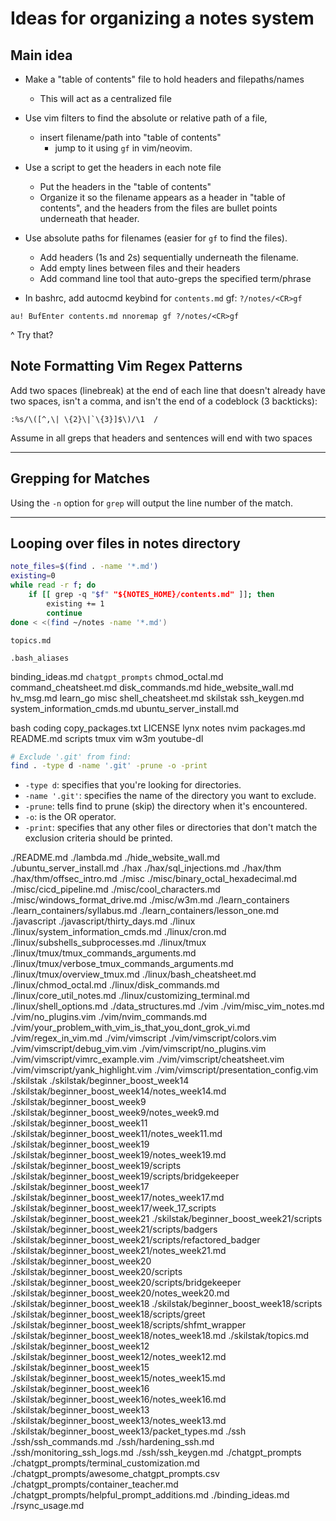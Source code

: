 
# Ideas for organizing a notes system


## Main idea
* Make a "table of contents" file to hold headers and filepaths/names
    * This will act as a centralized file
* Use vim filters to find the absolute or relative path of a file, 
    * insert filename/path into "table of contents"
        * jump to it using `gf` in vim/neovim.
* Use a script to get the headers in each note file
    * Put the headers in the "table of contents" 
    * Organize it so the filename appears as a header in "table of contents", 
      and the headers from the files are bullet points underneath that header.  

* Use absolute paths for filenames (easier for `gf` to find the files).
    * Add headers (1s and 2s) sequentially underneath the filename.
    * Add empty lines between files and their headers
    * Add command line tool that auto-greps the specified term/phrase

* In bashrc, add autocmd keybind for `contents.md` gf: `?/notes/<CR>gf`
```vim
au! BufEnter contents.md nnoremap gf ?/notes/<CR>gf 
```
^ Try that?



## Note Formatting Vim Regex Patterns
Add two spaces (linebreak) at the end of each line that doesn't already have two spaces,
isn't a comma, and isn't the end of a codeblock (3 backticks):
```regex
:%s/\([^,\| \{2}\|`\{3}]$\)/\1  /
```
Assume in all greps that headers and sentences will end with two spaces

---

## Grepping for Matches
Using the `-n` option for `grep` will output the line number of the match.


---

## Looping over files in notes directory

```bash
note_files=$(find . -name '*.md')
existing=0
while read -r f; do
    if [[ grep -q "$f" "${NOTES_HOME}/contents.md" ]]; then
        existing += 1
        continue
done < <(find ~/notes -name '*.md')
```


`topics.md`

`.bash_aliases`

binding_ideas.md
`chatgpt_prompts`
chmod_octal.md
command_cheatsheet.md
disk_commands.md
hide_website_wall.md
hv_msg.md
learn_go
misc
shell_cheatsheet.md
skilstak
ssh_keygen.md
system_information_cmds.md
ubuntu_server_install.md


bash
coding
copy_packages.txt
LICENSE
lynx
notes
nvim
packages.md
README.md
scripts
tmux
vim
w3m
youtube-dl



```bash
# Exclude '.git' from find:
find . -type d -name '.git' -prune -o -print
```
* `-type d`: specifies that you're looking for directories.
* `-name '.git'`: specifies the name of the directory you want to exclude.
* `-prune`: tells find to prune (skip) the directory when it's encountered.
* `-o`: is the OR operator.
* `-print`: specifies that any other files or directories that don't match the exclusion criteria should be printed.

./README.md
./lambda.md
./hide_website_wall.md
./ubuntu_server_install.md
./hax
./hax/sql_injections.md
./hax/thm
./hax/thm/offsec_intro.md
./misc
./misc/binary_octal_hexadecimal.md
./misc/cicd_pipeline.md
./misc/cool_characters.md
./misc/windows_format_drive.md
./misc/w3m.md
./learn_containers
./learn_containers/syllabus.md
./learn_containers/lesson_one.md
./javascript
./javascript/thirty_days.md
./linux
./linux/system_information_cmds.md
./linux/cron.md
./linux/subshells_subprocesses.md
./linux/tmux
./linux/tmux/tmux_commands_arguments.md
./linux/tmux/verbose_tmux_commands_arguments.md
./linux/tmux/overview_tmux.md
./linux/bash_cheatsheet.md
./linux/chmod_octal.md
./linux/disk_commands.md
./linux/core_util_notes.md
./linux/customizing_terminal.md
./linux/shell_options.md
./data_structures.md
./vim
./vim/misc_vim_notes.md
./vim/no_plugins.vim
./vim/nvim_commands.md
./vim/your_problem_with_vim_is_that_you_dont_grok_vi.md
./vim/regex_in_vim.md
./vim/vimscript
./vim/vimscript/colors.vim
./vim/vimscript/debug_vim.vim
./vim/vimscript/no_plugins.vim
./vim/vimscript/vimrc_example.vim
./vim/vimscript/cheatsheet.vim
./vim/vimscript/yank_highlight.vim
./vim/vimscript/presentation_config.vim
./skilstak
./skilstak/beginner_boost_week14
./skilstak/beginner_boost_week14/notes_week14.md
./skilstak/beginner_boost_week9
./skilstak/beginner_boost_week9/notes_week9.md
./skilstak/beginner_boost_week11
./skilstak/beginner_boost_week11/notes_week11.md
./skilstak/beginner_boost_week19
./skilstak/beginner_boost_week19/notes_week19.md
./skilstak/beginner_boost_week19/scripts
./skilstak/beginner_boost_week19/scripts/bridgekeeper
./skilstak/beginner_boost_week17
./skilstak/beginner_boost_week17/notes_week17.md
./skilstak/beginner_boost_week17/week_17_scripts
./skilstak/beginner_boost_week21
./skilstak/beginner_boost_week21/scripts
./skilstak/beginner_boost_week21/scripts/badgers
./skilstak/beginner_boost_week21/scripts/refactored_badger
./skilstak/beginner_boost_week21/notes_week21.md
./skilstak/beginner_boost_week20
./skilstak/beginner_boost_week20/scripts
./skilstak/beginner_boost_week20/scripts/bridgekeeper
./skilstak/beginner_boost_week20/notes_week20.md
./skilstak/beginner_boost_week18
./skilstak/beginner_boost_week18/scripts
./skilstak/beginner_boost_week18/scripts/greet
./skilstak/beginner_boost_week18/scripts/shfmt_wrapper
./skilstak/beginner_boost_week18/notes_week18.md
./skilstak/topics.md
./skilstak/beginner_boost_week12
./skilstak/beginner_boost_week12/notes_week12.md
./skilstak/beginner_boost_week15
./skilstak/beginner_boost_week15/notes_week15.md
./skilstak/beginner_boost_week16
./skilstak/beginner_boost_week16/notes_week16.md
./skilstak/beginner_boost_week13
./skilstak/beginner_boost_week13/notes_week13.md
./skilstak/beginner_boost_week13/packet_types.md
./ssh
./ssh/ssh_commands.md
./ssh/hardening_ssh.md
./ssh/monitoring_ssh_logs.md
./ssh/ssh_keygen.md
./chatgpt_prompts
./chatgpt_prompts/terminal_customization.md
./chatgpt_prompts/awesome_chatgpt_prompts.csv
./chatgpt_prompts/container_teacher.md
./chatgpt_prompts/helpful_prompt_additions.md
./binding_ideas.md
./rsync_usage.md
